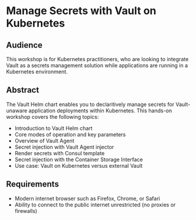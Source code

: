 # Manage Secrets with Vault on Kubernetes

## Audience

This workshop is for Kubernetes practitioners, who are looking to integrate Vault as a secrets management solution while applications are running in a Kubernetes environment.

## Abstract

The Vault Helm chart enables you to declaritively manage secrets for Vault-unaware application deployments within Kubernetes. This hands-on workshop covers the following topics:

- Introduction to Vault Helm chart
- Core modes of operation and key parameters
- Overview of Vault Agent
- Secret injection with Vault Agent injector
- Render secrets with Consul template
- Secret injection with the Container Storage Interface
- Use case: Vault on Kubernetes versus external Vault

## Requirements

- Modern internet browser such as Firefox, Chrome, or Safari
- Ability to connect to the public internet unrestricted (no proxies or firewalls)